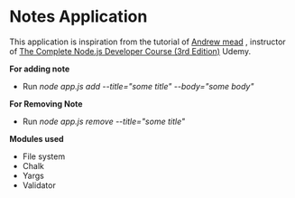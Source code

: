 # Notes Application
This application is inspiration from the tutorial of [Andrew mead](https://github.com/andrewjmead) , instructor of [The Complete Node.js Developer Course (3rd Edition)](https://www.udemy.com/course/the-complete-nodejs-developer-course-2/) Udemy. 
 
**For adding note**    
  
* Run _node app.js add --title="some title" --body="some body"_   
  
**For Removing Note**                 
       
* Run _node app.js remove --title="some title"_
  
**Modules used** 
* File system
* Chalk
* Yargs
* Validator